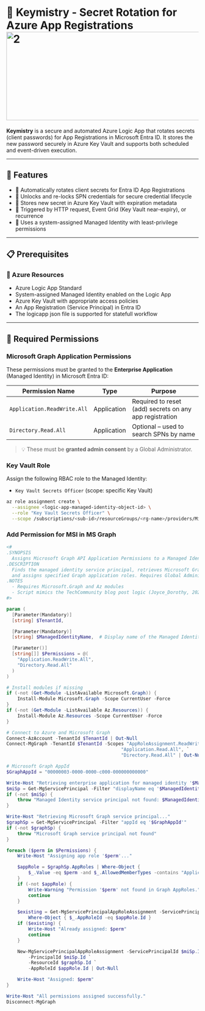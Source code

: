 # 🔐 Keymistry - Secret Rotation for Azure App Registrations <img width="520" height="232" alt="2" src="https://github.com/user-attachments/assets/d15e68fc-b686-4443-8ffb-e685ee08d379" />


**Keymistry** is a secure and automated Azure Logic App that rotates secrets (client passwords) for App Registrations in Microsoft Entra ID. It stores the new password securely in Azure Key Vault and supports both scheduled and event-driven execution.

---

## 🚀 Features

- 🔄 Automatically rotates client secrets for Entra ID App Registrations
- 🔐 Unlocks and re-locks SPN credentials for secure credential lifecycle
- 💾 Stores new secret in Azure Key Vault with expiration metadata
- 🔔 Triggered by HTTP request, Event Grid (Key Vault near-expiry), or recurrence
- 🔐 Uses a system-assigned Managed Identity with least-privilege permissions

---

## 📋 Prerequisites

### 🔧 Azure Resources
- Azure Logic App Standard
- System-assigned Managed Identity enabled on the Logic App
- Azure Key Vault with appropriate access policies
- An App Registration (Service Principal) in Entra ID
- The logicapp json file is supported for statefull workflow

---

## 🔐 Required Permissions

### Microsoft Graph Application Permissions
These permissions must be granted to the **Enterprise Application** (Managed Identity) in Microsoft Entra ID:

| Permission Name              | Type         | Purpose                            |
|-----------------------------|--------------|------------------------------------|
| `Application.ReadWrite.All` | Application  | Required to reset (add) secrets on any app registration |
| `Directory.Read.All`        | Application  | Optional – used to search SPNs by name |

> 💡 These must be **granted admin consent** by a Global Administrator.

### Key Vault Role
Assign the following RBAC role to the Managed Identity:

- `Key Vault Secrets Officer` (scope: specific Key Vault)

```bash
az role assignment create \
  --assignee <logic-app-managed-identity-object-id> \
  --role "Key Vault Secrets Officer" \
  --scope /subscriptions/<sub-id>/resourceGroups/<rg-name>/providers/Microsoft.KeyVault/vaults/<vault-name>
```
### Add Permission for MSI in MS Graph
``` Powershell
<#
.SYNOPSIS
  Assigns Microsoft Graph API Application Permissions to a Managed Identity (Enterprise Application).
.DESCRIPTION
  Finds the managed identity service principal, retrieves Microsoft Graph's service principal,
  and assigns specified Graph application roles. Requires Global Administrator privileges.
.NOTES
  - Requires Microsoft.Graph and Az modules
  - Script mimics the TechCommunity blog post logic (Joyce_Dorothy, 2021)
#>

param (
  [Parameter(Mandatory)]
  [string] $TenantId,

  [Parameter(Mandatory)]
  [string] $ManagedIdentityName,  # Display name of the Managed Identity logic app

  [Parameter()]
  [string[]] $Permissions = @(
    "Application.ReadWrite.All",
    "Directory.Read.All"
  )
)

# Install modules if missing
if (-not (Get-Module -ListAvailable Microsoft.Graph)) {
    Install-Module Microsoft.Graph -Scope CurrentUser -Force
}
if (-not (Get-Module -ListAvailable Az.Resources)) {
    Install-Module Az.Resources -Scope CurrentUser -Force
}

# Connect to Azure and Microsoft Graph
Connect-AzAccount -TenantId $TenantId | Out-Null
Connect-MgGraph -TenantId $TenantId -Scopes "AppRoleAssignment.ReadWrite.All", `
                                          "Application.Read.All", `
                                          "Directory.Read.All" | Out-Null

# Microsoft Graph AppId
$GraphAppId = "00000003-0000-0000-c000-000000000000"

Write-Host "Retrieving enterprise application for managed identity '$ManagedIdentityName'..."
$miSp = Get-MgServicePrincipal -Filter "displayName eq '$ManagedIdentityName'"
if (-not $miSp) {
    throw "Managed Identity service principal not found: $ManagedIdentityName"
}

Write-Host "Retrieving Microsoft Graph service principal..."
$graphSp = Get-MgServicePrincipal -Filter "appId eq '$GraphAppId'"
if (-not $graphSp) {
    throw "Microsoft Graph service principal not found"
}

foreach ($perm in $Permissions) {
    Write-Host "Assigning app role '$perm'..."

    $appRole = $graphSp.AppRoles | Where-Object {
        $_.Value -eq $perm -and $_.AllowedMemberTypes -contains "Application"
    }
    if (-not $appRole) {
        Write-Warning "Permission '$perm' not found in Graph AppRoles."
        continue
    }

    $existing = Get-MgServicePrincipalAppRoleAssignment -ServicePrincipalId $miSp.Id |
        Where-Object { $_.AppRoleId -eq $appRole.Id }
    if ($existing) {
        Write-Host "Already assigned: $perm"
        continue
    }

    New-MgServicePrincipalAppRoleAssignment -ServicePrincipalId $miSp.Id `
        -PrincipalId $miSp.Id `
        -ResourceId $graphSp.Id `
        -AppRoleId $appRole.Id | Out-Null

    Write-Host "Assigned: $perm"
}

Write-Host "All permissions assigned successfully."
Disconnect-MgGraph

```
